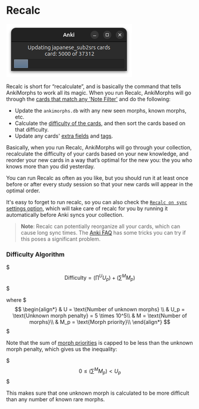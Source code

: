 # Recalc

![recalc_example.png](../../img/recalc_example.png)

Recalc is short for “recalculate”, and is basically the command that tells AnkiMorphs to work all its
magic. When you run Recalc, AnkiMorphs will go through
the [cards that match any 'Note Filter'](../setup/settings/note-filter.md) and do the following:

* Update the `ankimorphs.db` with any new seen morphs, known morphs, etc.
* Calculate the [difficulty of the cards](#difficulty-algorithm), and then sort the cards based on that difficulty.
* Update any cards' [extra fields](../setup/settings/extra-fields.md) and [tags](../setup/settings/tags.md).

Basically, when you run Recalc, AnkiMorphs will go through your collection, recalculate
the difficulty of your cards based on your new knowledge, and reorder your new cards in a way that’s optimal for the new
you: the you who knows more than you did yesterday.

You can run Recalc as often as you like, but you should run it at least once before or after every study session so that
your new cards will appear in the optimal order.

It's easy to forget to run recalc, so you can also
check the [`Recalc on sync` settings option](../setup/settings/recalc.md), which will take care of recalc for you by
running it automatically before Anki syncs your collection.

> **Note**: Recalc can potentially reorganize all your cards, which can cause long sync times.
> The [Anki FAQ](https://faqs.ankiweb.net/can-i-sync-only-some-of-my-decks.html) has some
> tricks you can try if this poses a significant problem.

### Difficulty Algorithm

$$$ \text{Difficulty} = \left(\prod^{U} U_p\right) + \left(\sum^M{M_p}\right)$$$

where
$$$
\begin{align*}
& U = \text{Number of unknown morphs} \\
& U_p = \text{Unknown morph penalty} = 5 \times 10^5\\
& M = \text{Number of morphs}\\
& M_p = \text{Morph priority}\\
\end{align*}
$$$

Note that the sum of [morph priorities](../setup/prioritizing.md) is capped to be less than the unknown morph penalty,
which gives us the inequality:

$$$ 0 \le \left(\sum^M{M_p}\right) < U_p $$$

This makes sure that one unknown morph is calculated to be more difficult than any number of known rare morphs.